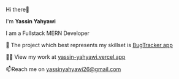  Hi there👋

<!--
**Yahyawi99/Yahyawi99** is a ✨ _special_ ✨ repository because its `README.md` (this file) appears on your GitHub profile.

Here are some ideas to get you started:

- 🔭 I’m currently working on ...
- 🌱 I’m currently learning ...
- 👯 I’m looking to collaborate on ...
- 🤔 I’m looking for help with ...
- 💬 Ask me about ...
- 📫 How to reach me: ...
- 😄 Pronouns: ...
- ⚡ Fun fact: ...
-->

I'm **Yassin Yahyawi**

I am a Fullstack MERN Developer

🌱 The project which best represents my skillset is [BugTracker app](https://bugtracker-app-40047bd3aa72.herokuapp.com/)

👨‍💻 View my work at [yassin-yahyawi.vercel.app](https://yassin-yahyawi.vercel.app/)

📫Reach me on yassinyahyawi26@gmail.com

<!-- Languages and Tools:
Javascript Express.js MongoDB HTML5 CSS3 React Git

Connect with me:
https://twitter.com/YassinYahyawi99-->
